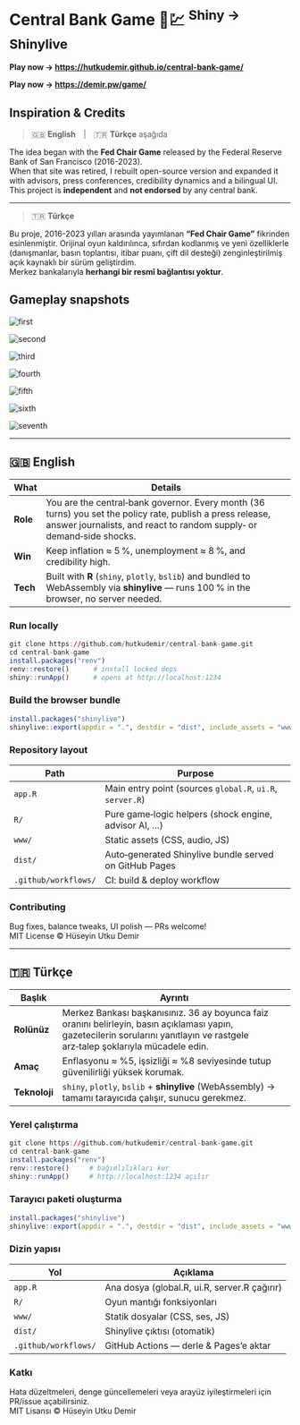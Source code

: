 # Central Bank Game 🏦💹 <sup>Shiny → Shinylive</sup>

**Play now → <https://hutkudemir.github.io/central-bank-game/>**

**Play now → <https://demir.pw/game/>**

## Inspiration & Credits

> 🇬🇧 **English** | 🇹🇷 **Türkçe** aşağıda

The idea began with the **Fed Chair Game** released by the Federal Reserve
Bank of San Francisco (2016-2023).  
When that site was retired, I rebuilt open-source version and
expanded it with advisors, press conferences, credibility dynamics and a
bilingual UI.  
This project is **independent** and **not endorsed** by any central bank.

---

> 🇹🇷 **Türkçe**

Bu proje, 2016-2023 yılları arasında yayımlanan **“Fed Chair Game”** fikrinden
esinlenmiştir. Orijinal oyun kaldırılınca, sıfırdan kodlanmış ve yeni
özelliklerle (danışmanlar, basın toplantısı, itibar puanı, çift dil desteği)
zenginleştirilmiş açık kaynaklı bir sürüm geliştirdim.  
Merkez bankalarıyla **herhangi bir resmî bağlantısı yoktur**.


## Gameplay snapshots

![first](firstt.gif)

![second](second.gif)

![third](third.gif)

![fourth](fourth.gif)

![fifth](fifth.gif)

![sixth](seven.gif)

![seventh](nine.gif)

---

## 🇬🇧 English

| What | Details |
|------|---------|
| **Role** | You are the central‑bank governor. Every month (36 turns) you set the policy rate, publish a press release, answer journalists, and react to random supply‑ or demand‑side shocks. |
| **Win** | Keep inflation ≈ 5 %, unemployment ≈ 8 %, and credibility high. |
| **Tech** | Built with **R** (`shiny`, `plotly`, `bslib`) and bundled to WebAssembly via **shinylive** — runs 100 % in the browser, no server needed. |

### Run locally

```r
git clone https://github.com/hutkudemir/central-bank-game.git
cd central-bank-game
install.packages("renv")
renv::restore()      # install locked deps
shiny::runApp()      # opens at http://localhost:1234
```

### Build the browser bundle

```r
install.packages("shinylive")
shinylive::export(appdir = ".", destdir = "dist", include_assets = "www")
```

### Repository layout

| Path | Purpose |
|------|---------|
| `app.R`               | Main entry point (sources `global.R`, `ui.R`, `server.R`) |
| `R/`                  | Pure game‑logic helpers (shock engine, advisor AI, …) |
| `www/`                | Static assets (CSS, audio, JS) |
| `dist/`               | Auto‑generated Shinylive bundle served on GitHub Pages |
| `.github/workflows/`  | CI: build & deploy workflow |

### Contributing

Bug fixes, balance tweaks, UI polish — PRs welcome!  
MIT License © Hüseyin Utku Demir

---

## 🇹🇷 Türkçe

| Başlık | Ayrıntı |
|--------|---------|
| **Rolünüz** | Merkez Bankası başkanısınız. 36 ay boyunca faiz oranını belirleyin, basın açıklaması yapın, gazetecilerin sorularını yanıtlayın ve rastgele arz‑talep şoklarıyla mücadele edin. |
| **Amaç** | Enflasyonu ≈ %5, işsizliği ≈ %8 seviyesinde tutup güvenilirliği yüksek korumak. |
| **Teknoloji** | `shiny`, `plotly`, `bslib` + **shinylive** (WebAssembly) → tamamı tarayıcıda çalışır, sunucu gerekmez. |

### Yerel çalıştırma

```r
git clone https://github.com/hutkudemir/central-bank-game.git
cd central-bank-game
install.packages("renv")
renv::restore()     # bağımlılıkları kur
shiny::runApp()     # http://localhost:1234 açılır
```

### Tarayıcı paketi oluşturma

```r
install.packages("shinylive")
shinylive::export(appdir = ".", destdir = "dist", include_assets = "www")
```

### Dizin yapısı

| Yol | Açıklama |
|-----|----------|
| `app.R`              | Ana dosya (global.R, ui.R, server.R çağırır) |
| `R/`                 | Oyun mantığı fonksiyonları |
| `www/`               | Statik dosyalar (CSS, ses, JS) |
| `dist/`              | Shinylive çıktısı (otomatik) |
| `.github/workflows/` | GitHub Actions — derle & Pages’e aktar |

### Katkı

Hata düzeltmeleri, denge güncellemeleri veya arayüz iyileştirmeleri için PR/issue açabilirsiniz.  
MIT Lisansı © Hüseyin Utku Demir
